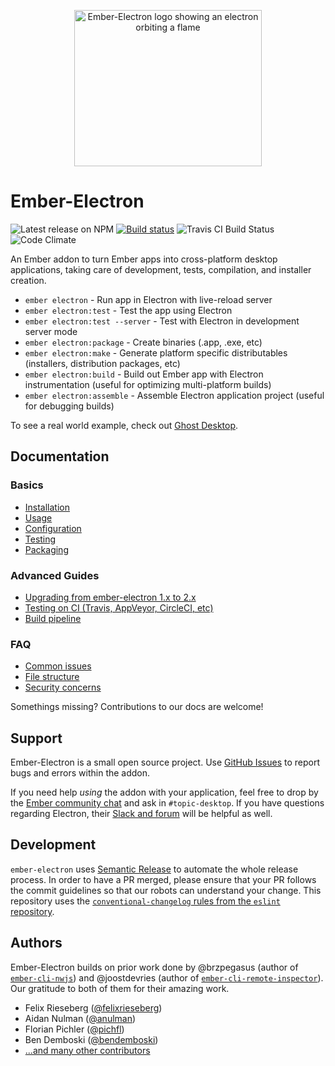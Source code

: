 <p align="center"><img src="https://github.com/felixrieseberg/ember-electron/raw/gh-pages/assets/logo-github%402x.png" alt="Ember-Electron logo showing an electron orbiting a flame" width="300" height="250"></p>

# Ember-Electron

![Latest release on NPM](https://img.shields.io/npm/v/ember-electron.svg) [![Build status](https://ci.appveyor.com/api/projects/status/5rhwhar361uad07v?svg=true)](https://ci.appveyor.com/project/felixrieseberg/ember-electron)
 ![Travis CI Build Status](https://secure.travis-ci.org/felixrieseberg/ember-electron.svg?branch=master) ![Code Climate](https://codeclimate.com/github/felixrieseberg/ember-electron.svg)

An Ember addon to turn Ember apps into cross-platform desktop applications, taking care of development, tests, compilation, and installer creation.

* `ember electron` - Run app in Electron with live-reload server
* `ember electron:test` - Test the app using Electron
* `ember electron:test --server` - Test with Electron in development server mode
* `ember electron:package` - Create binaries (.app, .exe, etc)
* `ember electron:make` - Generate platform specific distributables (installers, distribution packages, etc)
* `ember electron:build` - Build out Ember app with Electron instrumentation (useful for optimizing multi-platform builds)
* `ember electron:assemble` - Assemble Electron application project (useful for debugging builds)

To see a real world example, check out [Ghost Desktop](https://github.com/tryghost/Ghost-Desktop).



## Documentation

### Basics
- [Installation](docs/guides/installation.md)
- [Usage](docs/guides/usage.md)
- [Configuration](docs/guides/configuration.md)
- [Testing](docs/guides/testing.md)
- [Packaging](docs/guides/packaging.md)

### Advanced Guides
- [Upgrading from ember-electron 1.x to 2.x](docs/guides/upgrade.md)
- [Testing on CI (Travis, AppVeyor, CircleCI, etc)](docs/guides/ci.md)
- [Build pipeline](docs/guides/build-pipeline.md)

### FAQ

- [Common issues](docs/faq/common-issues.md)
- [File structure](docs/faq/structure.md)
- [Security concerns](docs/faq/security.md)

Somethings missing? Contributions to our docs are welcome!


## Support

Ember-Electron is a small open source project. Use [GitHub Issues](https://github.com/felixrieseberg/ember-electron/issues) to report bugs and errors within the addon.

If you need help *using* the addon with your application, feel free to drop by the [Ember community chat](https://emberjs.com/community/) and ask in `#topic-desktop`. If you have questions regarding Electron, their [Slack and forum](https://electron.atom.io/contact/) will be helpful as well.


## Development

`ember-electron` uses [Semantic Release](https://github.com/semantic-release/semantic-release) to
automate the whole release process. In order to have a PR merged, please ensure that your PR
follows the commit guidelines so that our robots can understand your change. This repository uses
the [`conventional-changelog` rules from the `eslint` repository](https://github.com/conventional-changelog/conventional-changelog/tree/master/packages/conventional-changelog-eslint).


## Authors

Ember-Electron builds on prior work done by @brzpegasus (author of [`ember-cli-nwjs`](https://github.com/brzpegasus/ember-cli-nwjs)) and @joostdevries (author of [`ember-cli-remote-inspector`](https://github.com/joostdevries/ember-cli-remote-inspector)). Our gratitude to both of them for their amazing work.

* Felix Rieseberg ([@felixrieseberg](https://github.com/felixriesberg))
* Aidan Nulman ([@anulman](https://github.com/anulman))
* Florian Pichler ([@pichfl](https://github.com/pichfl))
* Ben Demboski ([@bendemboski](https://github.com/bendemboski))
* [...and many other contributors](https://github.com/felixrieseberg/ember-electron/graphs/contributors)
